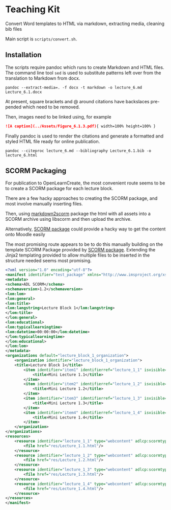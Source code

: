 # Teaching Kit

Convert Word templates to HTML via markdown, extracting media, cleaning bib files

Main script is `scripts/convert.sh`.

## Installation

The scripts require pandoc which runs to create Markdown and HTML files.
The command line tool `sed` is used to substitute patterns left over from the translation to Markdown from docx.

    pandoc --extract-media=. -f docx -t markdown -o lecture_6.md Lecture_6.1.docx

At present, square brackets and \@ around citations have backslaces pre-pended which need to be removed.

Then, images need to be linked using, for example

```markdown
![A caption](../Assets/Figure_6.1.3.pdf){ width=100% height=100% }
```

Finally pandoc is used to render the citations and generate a formatted and styled HTML file ready for online publication.

    pandoc --citeproc lecture_6.md --bibliography Lecture_6.1.bib -o lecture_6.html

## SCORM Packaging

For publication to OpenLearnCreate, the most convenient route seems to be to create a SCORM package for each lecture block.

There are a few hacky approaches to creating the SCORM package, and most involve manually inserting files.

Then, using [markdown2scorm](https://github.com/naturalis/markdown2scorm) package the html with all assets into a SCORM archive
using libscorm and then upload the archive.

Alternatively, [SCORM package](https://github.com/tommyhutcheson/scorm_package) could provide a hacky way to get the content onto Moodle easily

The most promising route appears to be to do this manually building on the template SCORM Package provided by [SCORM package](https://github.com/tommyhutcheson/scorm_package).
Extending the Jinja2 templating provided to allow multiple files to be inserted in the structure needed seems most promising.

```xml
<?xml version="1.0" encoding="utf-8"?>
<manifest identifier="test_package" xmlns="http://www.imsproject.org/xsd/imscp_rootv1p1p2" xmlns:adlcp="http://www.adlnet.org/xsd/adlcp_rootv1p2" xmlns:xsi="http://www.w3.org/2001/XMLSchema-instance" xmlns:lom="http://www.imsglobal.org/xsd/imsmd_rootv1p2p1" xsi:schemaLocation="http://www.imsproject.org/xsd/imscp_rootv1p1p2 imscp_rootv1p1p2.xsd http://www.imsglobal.org/xsd/imsmd_rootv1p2p1 imsmd_rootv1p2p1.xsd http://www.adlnet.org/xsd/adlcp_rootv1p2 adlcp_rootv1p2.xsd">
<metadata>
<schema>ADL SCORM</schema>
<schemaversion>1.2</schemaversion>
<lom:lom>
<lom:general>
<lom:title>
<lom:langstring>Lecture Block 1</lom:langstring>
</lom:title>
</lom:general>
<lom:educational>
<lom:typicallearningtime>
<lom:datetime>00:00:00</lom:datetime>
</lom:typicallearningtime>
</lom:educational>
</lom:lom>
</metadata>
<organizations default="lecture_block_1_organization">
    <organization identifier="lecture_block_1_organization">
    <title>Lecture Block 1</title>
        <item identifier="item1" identifierref="lecture_1_1" isvisible="true">
            <title>Mini Lecture 1.1</title>
        </item>
        <item identifier="item2" identifierref="lecture_1_2" isvisible="true">
            <title>Mini Lecture 1.2</title>
        </item>
        <item identifier="item3" identifierref="lecture_1_3" isvisible="true">
            <title>Mini Lecture 1.3</title>
        </item>
        <item identifier="item4" identifierref="lecture_1_4" isvisible="true">
            <title>Mini Lecture 1.4</title>
        </item>
    </organization>
</organizations>
<resources>
    <resource identifier="lecture_1_1" type="webcontent" adlcp:scormtype="sco" href="res/Lecture_1.1.html">
        <file href="res/Lecture_1.1.html"/>
    </resource>
    <resource identifier="lecture_1_2" type="webcontent" adlcp:scormtype="sco" href="res/Lecture_1.2.html">
        <file href="res/Lecture_1.2.html"/>
    </resource>
    <resource identifier="lecture_1_3" type="webcontent" adlcp:scormtype="sco" href="res/Lecture_1.3.html">
        <file href="res/Lecture_1.3.html"/>
    </resource>
    <resource identifier="lecture_1_4" type="webcontent" adlcp:scormtype="sco" href="res/Lecture_1.4.html">
        <file href="res/Lecture_1.4.html"/>
    </resource>
</resources>
</manifest>
```
